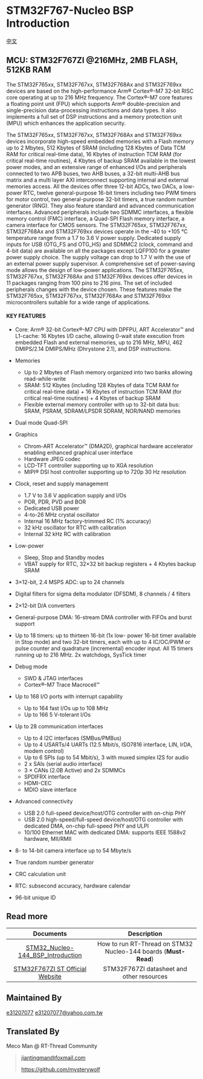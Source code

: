 # STM32F767-Nucleo BSP Introduction

[中文](README_zh.md) 

## MCU: STM32F767ZI @216MHz, 2MB FLASH,  512KB RAM

The STM32F765xx, STM32F767xx, STM32F768Ax and STM32F769xx devices are based on the high-performance Arm® Cortex®-M7 32-bit RISC core operating at up to 216 MHz frequency. The Cortex®-M7 core features a floating point unit (FPU) which supports Arm® double-precision and single-precision data-processing instructions and data types. It also implements a full set of DSP instructions and a memory protection unit (MPU) which enhances the application security.

The STM32F765xx, STM32F767xx, STM32F768Ax and STM32F769xx devices incorporate high-speed embedded memories with a Flash memory up to 2 Mbytes, 512 Kbytes of SRAM (including 128 Kbytes of Data TCM RAM for critical real-time data), 16 Kbytes of instruction TCM RAM (for critical real-time routines), 4 Kbytes of backup SRAM available in the lowest power modes, and an extensive range of enhanced I/Os and peripherals connected to two APB buses, two AHB buses, a 32-bit multi-AHB bus matrix and a multi layer AXI interconnect supporting internal and external memories access.
All the devices offer three 12-bit ADCs, two DACs, a low-power RTC, twelve general-purpose 16-bit timers including two PWM timers for motor control, two general-purpose 32-bit timers, a true random number generator (RNG). They also feature standard and advanced communication interfaces.
Advanced peripherals include two SDMMC interfaces, a flexible memory control (FMC) interface, a Quad-SPI Flash memory interface, a camera interface for CMOS sensors.
The STM32F765xx, STM32F767xx, STM32F768Ax and STM32F769xx devices operate in the –40 to +105 °C temperature range from a 1.7 to 3.6 V power supply. Dedicated supply inputs for USB (OTG_FS and OTG_HS) and SDMMC2 (clock, command and 4-bit data) are available on all the packages except LQFP100 for a greater power supply choice.
The supply voltage can drop to 1.7 V with the use of an external power supply supervisor. A comprehensive set of power-saving mode allows the design of low-power applications.
The STM32F765xx, STM32F767xx, STM32F768Ax and STM32F769xx devices offer devices in 11 packages ranging from 100 pins to 216 pins. The set of included peripherals changes with the device chosen.
These features make the STM32F765xx, STM32F767xx, STM32F768Ax and STM32F769xx microcontrollers suitable for a wide range of applications.

#### KEY FEATURES

- Core: Arm® 32-bit Cortex®-M7 CPU with DPFPU, ART Accelerator™ and L1-cache: 16 Kbytes I/D cache, allowing 0-wait state execution from embedded Flash and external memories, up to 216 MHz, MPU, 462 DMIPS/2.14 DMIPS/MHz (Dhrystone 2.1), and DSP instructions.
- Memories
  - Up to 2 Mbytes of Flash memory organized into two banks allowing read-while-write
  - SRAM: 512 Kbytes (including 128 Kbytes of data TCM RAM for critical real-time data) + 16 Kbytes of instruction TCM RAM (for critical real-time routines) + 4 Kbytes of backup SRAM
  - Flexible external memory controller with up to 32-bit data bus: SRAM, PSRAM, SDRAM/LPSDR SDRAM, NOR/NAND memories
- Dual mode Quad-SPI
- Graphics
  - Chrom-ART Accelerator™ (DMA2D), graphical hardware accelerator enabling enhanced graphical user interface
  - Hardware JPEG codec
  - LCD-TFT controller supporting up to XGA resolution
  - MIPI® DSI host controller supporting up to 720p 30 Hz resolution
- Clock, reset and supply management
  - 1.7 V to 3.6 V application supply and I/Os
  - POR, PDR, PVD and BOR
  - Dedicated USB power
  - 4-to-26 MHz crystal oscillator
  - Internal 16 MHz factory-trimmed RC (1% accuracy)
  - 32 kHz oscillator for RTC with calibration
  - Internal 32 kHz RC with calibration
- Low-power
  - Sleep, Stop and Standby modes
  - VBAT supply for RTC, 32×32 bit backup registers + 4 Kbytes backup SRAM
- 3×12-bit, 2.4 MSPS ADC: up to 24 channels
- Digital filters for sigma delta modulator (DFSDM), 8 channels / 4 filters
- 2×12-bit D/A converters
- General-purpose DMA: 16-stream DMA controller with FIFOs and burst support

- Up to 18 timers: up to thirteen 16-bit (1x low- power 16-bit timer available in Stop mode) and two 32-bit timers, each with up to 4 IC/OC/PWM or pulse counter and quadrature (incremental) encoder input. All 15 timers running up to 216 MHz. 2x watchdogs, SysTick timer
- Debug mode
  - SWD & JTAG interfaces
  - Cortex®-M7 Trace Macrocell™
- Up to 168 I/O ports with interrupt capability
  - Up to 164 fast I/Os up to 108 MHz
  - Up to 166 5 V-tolerant I/Os
- Up to 28 communication interfaces
  - Up to 4 I2C interfaces (SMBus/PMBus)
  - Up to 4 USARTs/4 UARTs (12.5 Mbit/s, ISO7816 interface, LIN, IrDA, modem control)
  - Up to 6 SPIs (up to 54 Mbit/s), 3 with muxed simplex I2S for audio
  - 2 x SAIs (serial audio interface)
  - 3 × CANs (2.0B Active) and 2x SDMMCs
  - SPDIFRX interface
  - HDMI-CEC
  - MDIO slave interface
- Advanced connectivity
  - USB 2.0 full-speed device/host/OTG controller with on-chip PHY
  - USB 2.0 high-speed/full-speed device/host/OTG controller with dedicated DMA, on-chip full-speed PHY and ULPI
  - 10/100 Ethernet MAC with dedicated DMA: supports IEEE 1588v2 hardware, MII/RMII
- 8- to 14-bit camera interface up to 54 Mbyte/s
- True random number generator
- CRC calculation unit
- RTC: subsecond accuracy, hardware calendar
- 96-bit unique ID



## Read more

|                          Documents                           |                         Description                          |
| :----------------------------------------------------------: | :----------------------------------------------------------: |
| [STM32_Nucleo-144_BSP_Introduction](../docs/STM32_Nucleo-144_BSP_Introduction.md) | How to run RT-Thread on STM32 Nucleo-144 boards (**Must-Read**) |
| [STM32F767ZI ST Official Website](https://www.st.com/en/microcontrollers-microprocessors/stm32f767zi.html#documentation) |          STM32F767ZI datasheet and other resources           |



## Maintained By

[e31207077](https://github.com/e31207077)  <e31207077@yahoo.com.tw>



## Translated By

Meco Man @ RT-Thread Community

> jiantingman@foxmail.com 
>
> https://github.com/mysterywolf